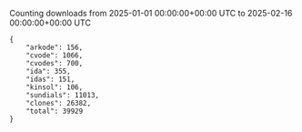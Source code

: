 
Counting downloads from 2025-01-01 00:00:00+00:00 UTC to 2025-02-16 00:00:00+00:00 UTC

```
{
    "arkode": 156,
    "cvode": 1066,
    "cvodes": 700,
    "ida": 355,
    "idas": 151,
    "kinsol": 106,
    "sundials": 11013,
    "clones": 26382,
    "total": 39929
}
```
